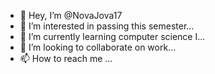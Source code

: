- 👋 Hey, I’m @NovaJova17
- 👀 I’m interested in passing this semester...
- 🌱 I’m currently learning computer science I...
- 💞️ I’m looking to collaborate on work...
- 📫 How to reach me ...

<!---
NovaJova17/NovaJova17 is a ✨ special ✨ repository because its `README.md` (this file) appears on your GitHub profile.
You can click the Preview link to take a look at your changes.
--->
